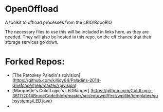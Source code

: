 OpenOffload
===========

A toolkit to offload processes from the cRIO/RoboRIO

The necessary files to use this will be included in links here, as they are needed. They will also be hosted in this repo, on the off chance that their storage services go down.

Forked Repos:
===========

* [The Petoskey Paladin's rpivision] (https://github.com/killjoy64/Paladins-2014-Griefcase/tree/master/rpivision)
* [Marquette's Cold Logic's LEDRanger] (https://github.com/ColdLogic-3617/2014BruceCode/blob/master/src/edu/wpi/first/wpilibj/templates/subsystems/LED.java)
* 
